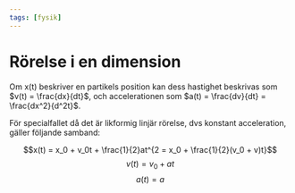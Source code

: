 ```yaml
---
tags: [fysik]
---
```

# Rörelse i en dimension
Om x(t) beskriver en partikels position kan dess hastighet beskrivas som $v(t) = \frac{dx}{dt}$, och accelerationen som $a(t) = \frac{dv}{dt} = \frac{dx^2}{d^2t}$. 

För specialfallet då det är likformig linjär rörelse, dvs konstant acceleration, gäller följande samband:

$$x(t) = x_0 + v_0t + \frac{1}{2}at^{2 = x_0 + \frac{1}{2}(v_0 + v)t}$$
$$v(t) = v_0 + at$$
$$a(t) = a$$